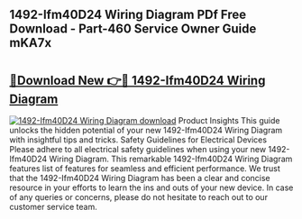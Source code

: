 ## 1492-Ifm40D24 Wiring Diagram PDf Free Download - Part-460 Service Owner Guide mKA7x

# <h2><a href="http://dflbsa.blite.top/?on=1492-Ifm40D24+Wiring+Diagram">🔗Download New 👉🔴 1492-Ifm40D24 Wiring Diagram</a></h2>

[![1492-Ifm40D24 Wiring Diagram download](https://i.imgur.com/lujVjoI.png)](http://dflbsa.blite.top/?on=1492-Ifm40D24+Wiring+Diagram)
Product Insights This guide unlocks the hidden potential of your new 1492-Ifm40D24 Wiring Diagram with insightful tips and tricks. Safety Guidelines for Electrical Devices Please adhere to all electrical safety guidelines when using your new 1492-Ifm40D24 Wiring Diagram. This remarkable 1492-Ifm40D24 Wiring Diagram features list of features for seamless and efficient performance. We trust that the 1492-Ifm40D24 Wiring Diagram has been a clear and concise resource in your efforts to learn the ins and outs of your new device. In case of any queries or concerns, please do not hesitate to reach out to our customer service team.
